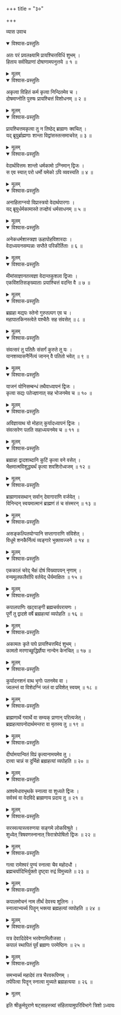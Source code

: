 +++
title = "३०"

+++

व्यास उवाच  

<details open><summary>विश्वास-प्रस्तुतिः</summary>

अतः परं प्रवलक्ष्यामि प्रायश्चित्तविधिं शुभम् ।  
हिताय सर्वविप्राणां दोषाणामपनुत्तये ॥ १ ॥
</details>

<details><summary>मूलम्</summary>

अतः परं प्रवलक्ष्यामि प्रायश्चित्तविधिं शुभम् ।  
हिताय सर्वविप्राणां दोषाणामपनुत्तये ॥ १ ॥
</details>

<details open><summary>विश्वास-प्रस्तुतिः</summary>

अकृत्वा विहितं कर्म कृत्वा निन्दितमेव च ।  
दोषमाप्नोति पुरुषः प्रायश्चित्तं विशोधनम् ॥ २ ॥
</details>

<details><summary>मूलम्</summary>

अकृत्वा विहितं कर्म कृत्वा निन्दितमेव च ।  
दोषमाप्नोति पुरुषः प्रायश्चित्तं विशोधनम् ॥ २ ॥
</details>

<details open><summary>विश्वास-प्रस्तुतिः</summary>

प्रायश्चित्तमकृत्वा तु न तिष्ठेद् ब्राह्मणः क्वचित् ।  
यद् ब्रूयुर्ब्राह्मणाः शान्ता विद्वांसस्तत्समाचरेत् ॥ ३ ॥
</details>

<details><summary>मूलम्</summary>

प्रायश्चित्तमकृत्वा तु न तिष्ठेद् ब्राह्मणः क्वचित् ।  
यद् ब्रूयुर्ब्राह्मणाः शान्ता विद्वांसस्तत्समाचरेत् ॥ ३ ॥
</details>

<details open><summary>विश्वास-प्रस्तुतिः</summary>

वेदार्थवित्तमः शान्तो धर्मकामो ऽग्निमान् द्विजः ।  
स एव स्यात् परो धर्मो यमेको ऽपि व्यवस्यति ॥ ४ ॥
</details>

<details><summary>मूलम्</summary>

वेदार्थवित्तमः शान्तो धर्मकामो ऽग्निमान् द्विजः ।  
स एव स्यात् परो धर्मो यमेको ऽपि व्यवस्यति ॥ ४ ॥
</details>

<details open><summary>विश्वास-प्रस्तुतिः</summary>

अनाहिताग्नयो विप्रास्त्रयो वेदार्थपारगाः ।  
यद् ब्रूयुर्धर्मकामास्ते तज्ज्ञेयं धर्मसाधनम् ॥ ५ ॥
</details>

<details><summary>मूलम्</summary>

अनाहिताग्नयो विप्रास्त्रयो वेदार्थपारगाः ।  
यद् ब्रूयुर्धर्मकामास्ते तज्ज्ञेयं धर्मसाधनम् ॥ ५ ॥
</details>

<details open><summary>विश्वास-प्रस्तुतिः</summary>

अनेकधर्मशास्त्रज्ञा ऊहापोहविशारदाः ।  
वेदाध्ययनसम्पन्नाः सप्तैते परिकीर्तिताः ॥ ६ ॥
</details>

<details><summary>मूलम्</summary>

अनेकधर्मशास्त्रज्ञा ऊहापोहविशारदाः ।  
वेदाध्ययनसम्पन्नाः सप्तैते परिकीर्तिताः ॥ ६ ॥
</details>

<details open><summary>विश्वास-प्रस्तुतिः</summary>

मीमांसाज्ञानतत्त्वज्ञा वेदान्तकुशला द्विजाः ।  
एकविंशतिसङ्ख्याताः प्रयाश्चित्तं वदन्ति वै ॥ ७ ॥
</details>

<details><summary>मूलम्</summary>

मीमांसाज्ञानतत्त्वज्ञा वेदान्तकुशला द्विजाः ।  
एकविंशतिसङ्ख्याताः प्रयाश्चित्तं वदन्ति वै ॥ ७ ॥
</details>

<details open><summary>विश्वास-प्रस्तुतिः</summary>

ब्रह्महा मद्यपः स्तेनो गुरुतल्पग एव च ।  
महापातकिनस्त्वेते यश्चैतैः सह संवसेत् ॥ ८ ॥
</details>

<details><summary>मूलम्</summary>

ब्रह्महा मद्यपः स्तेनो गुरुतल्पग एव च ।  
महापातकिनस्त्वेते यश्चैतैः सह संवसेत् ॥ ८ ॥
</details>

<details open><summary>विश्वास-प्रस्तुतिः</summary>

संवत्सरं तु पतितैः संसर्गं कुरुते तु यः ।  
यानशय्यासनैर्नित्यं जानन् वै पतितो भवेत् ॥ ९ ॥
</details>

<details><summary>मूलम्</summary>

संवत्सरं तु पतितैः संसर्गं कुरुते तु यः ।  
यानशय्यासनैर्नित्यं जानन् वै पतितो भवेत् ॥ ९ ॥
</details>

<details open><summary>विश्वास-प्रस्तुतिः</summary>

याजनं योनिसम्बन्धं तथैवाध्यापनं द्विजः ।  
कृत्वा सद्यः पतेज्ज्ञानात् सह भोजनमेव च ॥ १० ॥
</details>

<details><summary>मूलम्</summary>

याजनं योनिसम्बन्धं तथैवाध्यापनं द्विजः ।  
कृत्वा सद्यः पतेज्ज्ञानात् सह भोजनमेव च ॥ १० ॥
</details>

<details open><summary>विश्वास-प्रस्तुतिः</summary>

अविज्ञायाथ यो मोहात् कुर्यादध्यापनं द्विजः ।  
संवत्सरेण पतति सहाध्ययनमेव च ॥ ११ ॥
</details>

<details><summary>मूलम्</summary>

अविज्ञायाथ यो मोहात् कुर्यादध्यापनं द्विजः ।  
संवत्सरेण पतति सहाध्ययनमेव च ॥ ११ ॥
</details>

<details open><summary>विश्वास-प्रस्तुतिः</summary>

ब्रह्माहा द्वादशाब्दानि कुटिं कृत्वा वने वसेत् ।  
भैक्षमात्मविशुद्ध्यर्थं कृत्वा शवशिरोध्वजम् ॥ १२ ॥
</details>

<details><summary>मूलम्</summary>

ब्रह्माहा द्वादशाब्दानि कुटिं कृत्वा वने वसेत् ।  
भैक्षमात्मविशुद्ध्यर्थं कृत्वा शवशिरोध्वजम् ॥ १२ ॥
</details>

<details open><summary>विश्वास-प्रस्तुतिः</summary>

ब्राह्मणावसथान् सर्वान् देवागाराणि वर्जयेत् ।  
विनिन्दन् स्वयमात्मानं ब्राह्मणं तं च संस्मरन् ॥ १३ ॥
</details>

<details><summary>मूलम्</summary>

ब्राह्मणावसथान् सर्वान् देवागाराणि वर्जयेत् ।  
विनिन्दन् स्वयमात्मानं ब्राह्मणं तं च संस्मरन् ॥ १३ ॥
</details>

<details open><summary>विश्वास-प्रस्तुतिः</summary>

असङ्कल्पितयोग्यानि सप्तागाराणि संविशेत् ।  
विधूमे शनकैर्नित्यं व्यङ्गारे भुक्तवज्जने ॥ १४ ॥
</details>

<details><summary>मूलम्</summary>

असङ्कल्पितयोग्यानि सप्तागाराणि संविशेत् ।  
विधूमे शनकैर्नित्यं व्यङ्गारे भुक्तवज्जने ॥ १४ ॥
</details>

<details open><summary>विश्वास-प्रस्तुतिः</summary>

एककालं चरेद् भैक्षं दोषं विख्यापयन् नृणाम् ।  
वन्यमूलफलैर्वापि वर्तयेद् धैर्यमाक्षितः ॥ १५ ॥
</details>

<details><summary>मूलम्</summary>

एककालं चरेद् भैक्षं दोषं विख्यापयन् नृणाम् ।  
वन्यमूलफलैर्वापि वर्तयेद् धैर्यमाक्षितः ॥ १५ ॥
</details>

<details open><summary>विश्वास-प्रस्तुतिः</summary>

कपालपाणिः खट्वाङ्गी ब्रह्मचर्यपरायणः ।  
पूर्णे तु द्वादशे वर्षे ब्रह्महत्यां व्यपोहति ॥ १६ ॥
</details>

<details><summary>मूलम्</summary>

कपालपाणिः खट्वाङ्गी ब्रह्मचर्यपरायणः ।  
पूर्णे तु द्वादशे वर्षे ब्रह्महत्यां व्यपोहति ॥ १६ ॥
</details>

<details open><summary>विश्वास-प्रस्तुतिः</summary>

अकामतः कृते पापे प्रायश्चित्तमिदं शुभम् ।  
कामतो मरणाच्छुद्धिर्ज्ञेया नान्येन केनचित् ॥ १७ ॥
</details>

<details><summary>मूलम्</summary>

अकामतः कृते पापे प्रायश्चित्तमिदं शुभम् ।  
कामतो मरणाच्छुद्धिर्ज्ञेया नान्येन केनचित् ॥ १७ ॥
</details>

<details open><summary>विश्वास-प्रस्तुतिः</summary>

कुर्यादनशनं वाथ भृगोः पतनमेव वा ।  
ज्वलन्तं वा विशेदग्निं जलं वा प्रविशेत् स्वयम् ॥ १८ ॥
</details>

<details><summary>मूलम्</summary>

कुर्यादनशनं वाथ भृगोः पतनमेव वा ।  
ज्वलन्तं वा विशेदग्निं जलं वा प्रविशेत् स्वयम् ॥ १८ ॥
</details>

<details open><summary>विश्वास-प्रस्तुतिः</summary>

ब्राह्मणार्थे गवार्थे वा सम्यक् प्राणान् परित्यजेत् ।  
ब्रह्महत्यापनोदार्थमन्तरा वा मृतस्य तु ॥ १९ ॥
</details>

<details><summary>मूलम्</summary>

ब्राह्मणार्थे गवार्थे वा सम्यक् प्राणान् परित्यजेत् ।  
ब्रह्महत्यापनोदार्थमन्तरा वा मृतस्य तु ॥ १९ ॥
</details>

<details open><summary>विश्वास-प्रस्तुतिः</summary>

दीर्घामयान्वितं विप्रं कृत्वानामयमेव तु ।  
दत्त्वा चान्नं स दुर्भिक्षे ब्रह्महत्यां व्यपोहति ॥ २० ॥
</details>

<details><summary>मूलम्</summary>

दीर्घामयान्वितं विप्रं कृत्वानामयमेव तु ।  
दत्त्वा चान्नं स दुर्भिक्षे ब्रह्महत्यां व्यपोहति ॥ २० ॥
</details>

<details open><summary>विश्वास-प्रस्तुतिः</summary>

अश्वमेधावभृथके स्नात्वा वा शुध्यते द्विजः ।  
सर्वस्वं वा वेदविदे ब्राह्मणाय प्रदाय तु ॥ २१ ॥
</details>

<details><summary>मूलम्</summary>

अश्वमेधावभृथके स्नात्वा वा शुध्यते द्विजः ।  
सर्वस्वं वा वेदविदे ब्राह्मणाय प्रदाय तु ॥ २१ ॥
</details>

<details open><summary>विश्वास-प्रस्तुतिः</summary>

सरस्वत्यास्त्वरुणया सङ्गमे लोकविश्रुते ।  
शुध्येत् त्रिषवणस्नानात् त्रिरात्रोपोषितो द्विजः ॥ २२ ॥
</details>

<details><summary>मूलम्</summary>

सरस्वत्यास्त्वरुणया सङ्गमे लोकविश्रुते ।  
शुध्येत् त्रिषवणस्नानात् त्रिरात्रोपोषितो द्विजः ॥ २२ ॥
</details>

<details open><summary>विश्वास-प्रस्तुतिः</summary>

गत्वा रामेश्वरं पुण्यं स्नात्वा चैव महोदधौ ।  
ब्रह्मचर्यादिभिर्युक्तो दृष्ट्वा रुद्रं विमुच्यते ॥ २३ ॥
</details>

<details><summary>मूलम्</summary>

गत्वा रामेश्वरं पुण्यं स्नात्वा चैव महोदधौ ।  
ब्रह्मचर्यादिभिर्युक्तो दृष्ट्वा रुद्रं विमुच्यते ॥ २३ ॥
</details>

<details open><summary>विश्वास-प्रस्तुतिः</summary>

कपालमोचनं नाम तीर्थं देवस्य शूलिनः ।  
स्नात्वाभ्यर्च्य पितॄन् भक्त्या ब्रह्महत्यां व्यपोहति ॥ २४ ॥
</details>

<details><summary>मूलम्</summary>

कपालमोचनं नाम तीर्थं देवस्य शूलिनः ।  
स्नात्वाभ्यर्च्य पितॄन् भक्त्या ब्रह्महत्यां व्यपोहति ॥ २४ ॥
</details>

<details open><summary>विश्वास-प्रस्तुतिः</summary>

यत्र देवादिदेवेन भरवेणामितौजसा ।  
कपालं स्थापितं पूर्वं ब्रह्मणः परमेष्ठिनः ॥ २५ ॥
</details>

<details><summary>मूलम्</summary>

यत्र देवादिदेवेन भरवेणामितौजसा ।  
कपालं स्थापितं पूर्वं ब्रह्मणः परमेष्ठिनः ॥ २५ ॥
</details>

<details open><summary>विश्वास-प्रस्तुतिः</summary>

समभ्यर्च्य महादेवं तत्र भैरवरूपिणम् ।  
तर्पपित्वा पितॄन् स्नात्वा मुच्यते ब्रह्महत्यया ॥ २६ ॥
</details>

<details><summary>मूलम्</summary>

समभ्यर्च्य महादेवं तत्र भैरवरूपिणम् ।  
तर्पपित्वा पितॄन् स्नात्वा मुच्यते ब्रह्महत्यया ॥ २६ ॥
</details>
    
इति श्रीकूर्मपुराणे षट्साहस्त्र्यां संहितायामुपरिविभागे त्रिशो ऽध्यायः
